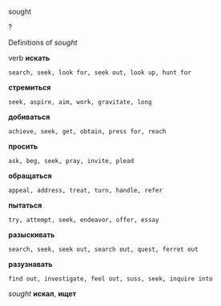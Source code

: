 sought

?


Definitions of _sought_

verb
**искать**

    search, seek, look for, seek out, look up, hunt for
**стремиться**

    seek, aspire, aim, work, gravitate, long
**добиваться**

    achieve, seek, get, obtain, press for, reach
**просить**

    ask, beg, seek, pray, invite, plead
**обращаться**

    appeal, address, treat, turn, handle, refer
**пытаться**

    try, attempt, seek, endeavor, offer, essay
**разыскивать**

    search, seek, seek out, search out, quest, ferret out
**разузнавать**

    find out, investigate, feel out, suss, seek, inquire into

_sought_
**искал**, **ищет**